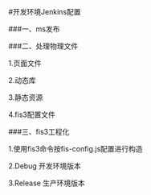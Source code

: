 #开发环境Jenkins配置

###一、ms发布

###二、处理物理文件

1.页面文件

2.动态库

3.静态资源

4.fis3配置文件

###三、fis3工程化

1.使用fis3命令按fis-config.js配置进行构造

2.Debug 开发环境版本

3.Release 生产环境版本
